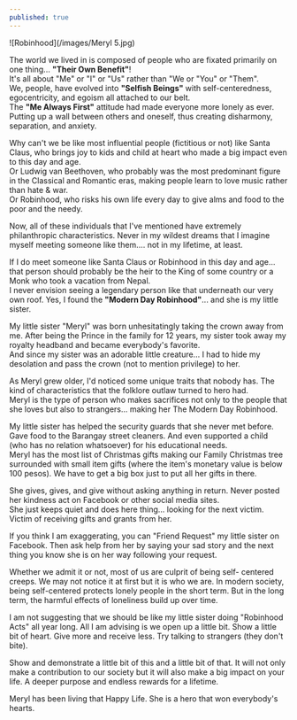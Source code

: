 ```yaml
---
published: true
---
```

![Robinhood](/images/Meryl 5.jpg)

The world we lived in is composed of people who are fixated primarily on one thing... **"Their Own Benefit"**!   
It's all about "Me" or "I" or "Us" rather than "We or "You" or "Them".   
We, people, have evolved into **"Selfish Beings"** with self-centeredness, egocentricity, and egoism all attached to our belt.   
The **"Me Always First"** attitude had made everyone more lonely as ever. Putting up a wall between others and oneself, thus creating disharmony, separation, and anxiety.

Why can't we be like most influential people (fictitious or not) like Santa Claus, who brings joy to kids and child at heart who made a big impact even to this day and age.   
Or Ludwig van Beethoven, who probably was the most predominant figure in the Classical and Romantic eras, making people learn to love music rather than hate & war.   
Or Robinhood, who risks his own life every day to give alms and food to the poor and the needy. 

Now, all of these individuals that I've mentioned have extremely philanthropic characteristics. 
Never in my wildest dreams that I imagine myself meeting someone like them.... not in my lifetime, at least.

If I do meet someone like Santa Claus or Robinhood in this day and age... that person should probably be the heir to the King of some country or a Monk who took a vacation from Nepal.   
I never envision seeing a legendary person like that underneath our very own roof. 
Yes, I found the **"Modern Day Robinhood"**... and she is my little sister.

My little sister "Meryl" was born unhesitatingly taking the crown away from me. After being the Prince in the family for 12 years, my sister took away my royalty headband and became everybody's favorite.   
And since my sister was an adorable little creature... I had to hide my desolation and pass the crown (not to mention privilege) to her.

As Meryl grew older, I'd noticed some unique traits that nobody has. 
The kind of characteristics that the folklore outlaw turned to hero had.   
Meryl is the type of person who makes sacrifices not only to the people that she loves but also to strangers... making her The Modern Day Robinhood.  

My little sister has helped the security guards that she never met before. Gave food to the Barangay street cleaners. And even supported a child (who has no relation whatsoever) for his educational needs.   
Meryl has the most list of Christmas gifts making our Family Christmas tree surrounded with small item gifts (where the item's monetary value is below 100 pesos). We have to get a big box just to put all her gifts in there.

She gives, gives, and give without asking anything in return. Never posted her kindness act on Facebook or other social media sites.   
She just keeps quiet and does here thing... looking for the next victim. Victim of receiving gifts and grants from her.

If you think I am exaggerating, you can "Friend Request" my little sister on Facebook. Then ask help from her by saying your sad story and the next thing you know she is on her way following your request.

Whether we admit it or not, most of us are culprit of being self- centered creeps. We may not notice it at first but it is who we are.
In modern society, being self-centered protects lonely people in the short term. But in the long term, the harmful effects of loneliness build up over time. 

I am not suggesting that we should be like my little sister doing "Robinhood Acts" all year long. All I am advising is we open up a little bit. Show a little bit of heart. Give more and receive less. Try talking to strangers (they don't bite).

Show and demonstrate a little bit of this and a little bit of that. 
It will not only make a contribution to our society but it will also make a big impact on your life. 
A deeper purpose and endless rewards for a lifetime. 

Meryl has been living that Happy Life. She is a hero that won everybody's hearts.  
